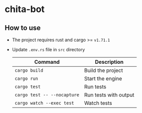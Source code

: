 # chita-bot


## How to use
- The project requires rust and cargo >= `v1.71.1`
- Update `.env.rs` file in `src` directory

    | Command                    | Description           |
    | -------------------------- | --------------------- |
    | `cargo build`              | Build the project     |
    | `cargo run`                | Start the engine      |
    | `cargo test`               | Run tests             |
    | `cargo test -- --nocapture`| Run tests with output |
    | `cargo watch --exec test`  | Watch tests           |

